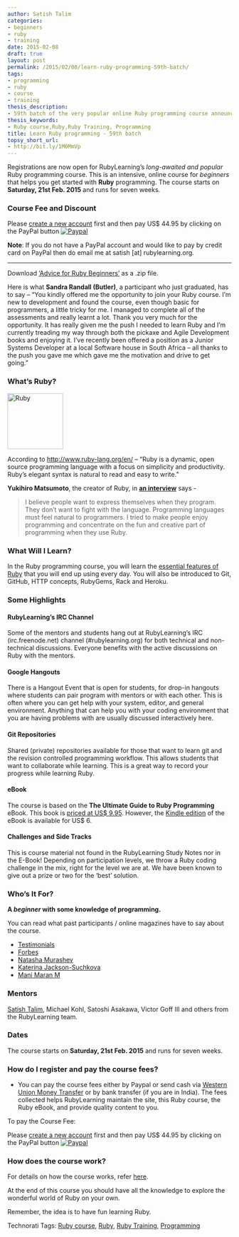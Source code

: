 ```yaml
---
author: Satish Talim
categories:
- beginners
- ruby
- training
date: 2015-02-08
draft: true
layout: post
permalink: /2015/02/08/learn-ruby-programming-59th-batch/
tags:
- programming
- ruby
- course
- training
thesis_description:
- 59th batch of the very popular online Ruby programming course announced by RubyLearning.
thesis_keywords:
- Ruby course,Ruby,Ruby Training, Programming
title: Learn Ruby programming - 59th batch
topsy_short_url:
- http://bit.ly/1M0MmVp
---
```


<div>
  <p>
    <span class="drop_cap">R</span>egistrations are now open for RubyLearning&#8217;s <em>long-awaited and popular</em> Ruby programming course. This is an intensive, online course for <em>beginners</em> that helps you get started with <strong>Ruby</strong> programming. The course starts on <b>Saturday, 21st Feb. 2015</b> and runs for seven weeks.
  </p>
<!--more-->

  <h3>
    Course Fee and Discount
  </h3>
  
  <p>
    Please <a href="http://rubylearning.org/classes/login/index.php">create a new account</a> first and then pay US$ 44.95 by clicking on the PayPal button <a href="http://rubylearning.org/classes/enrol/index.php?id=56"><img src="http://rubylearning.com/images/paypal_ruby.gif" alt="Paypal" /></a>
  </p>
  
  <p>
    <b>Note</b>: If you do not have a PayPal account and would like to pay by credit card on PayPal then do email me at satish [at] rubylearning.org.
  </p>
  
  <hr />
  
  <p>
    Download <a href="http://rubylearning.com/data/AdviceRuby.zip">&#8216;Advice for Ruby Beginners&#8217;</a> as a .zip file.
  </p>
  
  <p class="update">
    Here is what <b>Sandra Randall (Butler)</b>, a participant who just graduated, has to say &#8211; &#8220;You kindly offered me the opportunity to join your Ruby course. I&#8217;m new to development and found the course, even though basic for programmers, a little tricky for me. I managed to complete all of the assessments and really learnt a lot. Thank you very much for the opportunity. It has really given me the push I needed to learn Ruby and I&#8217;m currently treading my way through both the pickaxe and Agile Development books and enjoying it. I&#8217;ve recently been offered a position as a Junior Systems Developer at a local Software house in South Africa &#8211; all thanks to the push you gave me which gave me the motivation and drive to get going.&#8221;
  </p>
  
  <h3>
    What&#8217;s Ruby?
  </h3>
  
  <p>
    <img class="alignright" title="License: http://creativecommons.org/licenses/by-sa/2.5/" src="http://rubylearning.com/images/rubylogo.png" alt="Ruby" height="125" width="125" />
  </p>
  
  <p>
    According to <a href="http://www.ruby-lang.org/en/">http://www.ruby-lang.org/en/</a> &#8211; &#8220;Ruby is a dynamic, open source programming language with a focus on simplicity and productivity. Ruby&#8217;s elegant syntax is natural to read and easy to write.&#8221;
  </p>
  
  <p>
    <b>Yukihiro Matsumoto</b>, the creator of Ruby, in <b><a href="http://linuxdevcenter.com/pub/a/linux/2001/11/29/ruby.html">an interview</a></b> says -
  </p>
  
  <blockquote>
    <p>
      I believe people want to express themselves when they program. They don&#8217;t want to fight with the language. Programming languages must feel natural to programmers. I tried to make people enjoy programming and concentrate on the fun and creative part of programming when they use Ruby.
    </p>
  </blockquote>
  
  <h3>
    What Will I Learn?
  </h3>
  
  <p>
    In the Ruby programming course, you will learn the <a href="http://rubylearning.com/satishtalim/tutorial.html">essential features of Ruby</a> that you will end up using every day. You will also be introduced to Git, GitHub, HTTP concepts, RubyGems, Rack and Heroku.
  </p>
  
  <h3>
    Some Highlights
  </h3>
  
  <h4>
    RubyLearning’s IRC Channel
  </h4>
  
  <p>
    Some of the mentors and students hang out at RubyLearning’s IRC (irc.freenode.net) channel (#rubylearning.org) for both technical and non-technical discussions. Everyone benefits with the active discussions on Ruby with the mentors.
  </p>
  
  <h4>
    Google Hangouts
  </h4>
  
  <p>
    There is a Hangout Event that is open for students, for drop-in hangouts where students can pair program with mentors or with each other. This is often where you can get help with your system, editor, and general environment. Anything that can help you with your coding environment that you are having problems with are usually discussed interactively here.
  </p>
  
  <h4>
    Git Repositories
  </h4>
  
  <p>
    Shared (private) repositories available for those that want to learn git and the revision controlled programming workflow. This allows students that want to collaborate while learning. This is a great way to record your progress while learning Ruby.
  </p>
  
  <h4>
    eBook
  </h4>
  
  <p>
    The course is based on the <strong>The Ultimate Guide to Ruby Programming</strong> eBook. This book is <a href="http://book.rubylearning.org/">priced at US$ 9.95</a>. However, the <a href="http://www.amazon.com/gp/product/B0062X2I68/ref=as_li_tf_tl?ie=UTF8&#038;camp=1789&#038;creative=9325&#038;creativeASIN=B0062X2I68&#038;linkCode=as2&#038;tag=satishtalimsw-20">Kindle edition</a> of the eBook is available for US$ 6.
  </p>
  
  <h4>
    Challenges and Side Tracks
  </h4>
  
  <p>
    This is course material not found in the RubyLearning Study Notes nor in the E-Book! Depending on participation levels, we throw a Ruby coding challenge in the mix, right for the level we are at. We have been known to give out a prize or two for the &#8216;best&#8217; solution.
  </p>
  
  <h3>
    Who&#8217;s It For?
  </h3>
  
  <p>
    <b>A <em>beginner</em> with some knowledge of programming.</b>
  </p>
  
  <p>
    You can read what past participants / online magazines have to say about the course.
  </p>
  
  <ul>
    <li>
      <a href="http://rubylearning.com/other/testimonials.html">Testimonials</a>
    </li>
    <li>
      <a href="http://www.forbes.com/sites/women2/2012/07/07/how-i-learned-to-code/print/">Forbes</a>
    </li>
    <li>
      <a href="http://natashatherobot.com/rubylearning-core-ruby-review/">Natasha Murashev</a>
    </li>
    <li>
      <a href="http://katpreneur.tumblr.com/post/27084326683/i-am-not-young-enough-to-know-everything">Katerina Jackson-Suchkova</a>
    </li>
    <li>
      <a href="http://maniempire.blogspot.in/2011/07/ruby-pair-programming.html">Mani Maran M</a>
    </li>
  </ul>
  
  <h3>
    Mentors
  </h3>
  
  <p>
    <a href="http://satishtalim.com/">Satish Talim</a>, Michael Kohl, Satoshi Asakawa, Victor Goff III and others from the RubyLearning team.
  </p>
  
  <h3>
    Dates
  </h3>
  
  <p>
    The course starts on <b>Saturday, 21st Feb. 2015</b> and runs for seven weeks.
  </p>
  
  <h3>
    How do I register and pay the course fees?
  </h3>
  
  <ul>
    <li>
      You can pay the course fees either by Paypal or send cash via <a href="http://www.westernunion.com/info/selectCountry.asp">Western Union Money Transfer</a> or by bank transfer (if you are in India). The fees collected helps RubyLearning maintain the site, this Ruby course, the Ruby eBook, and provide quality content to you.
    </li>
  </ul>
  
  <p>
    To pay the Course Fee:
  </p>
  
  <p>
    Please <a href="http://rubylearning.org/classes/login/index.php">create a new account</a> first and then pay US$ 44.95 by clicking on the PayPal button <a href="http://rubylearning.org/classes/enrol/index.php?id=56"><img src="http://rubylearning.com/images/paypal_ruby.gif" alt="Paypal" /></a>
  </p>
  
  <h3>
    How does the course work?
  </h3>
  
  <p>
    For details on how the course works, refer <a href="http://rubylearning.com/blog/how-the-course-works/">here</a>.
  </p>
  
  <p>
    At the end of this course you should have all the knowledge to explore the wonderful world of Ruby on your own.
  </p>
  
  <p>
    Remember, the idea is to have fun learning Ruby.
  </p>
</div>

Technorati Tags: <a href="http://technorati.com/tag/Ruby+course" rel="tag">Ruby course</a>, <a href="http://technorati.com/tag/Ruby" rel="tag">Ruby</a>, <a href="http://technorati.com/tag/Ruby+Training" rel="tag">Ruby Training</a>, <a href="http://technorati.com/tag/Programming" rel="tag"> Programming</a>

